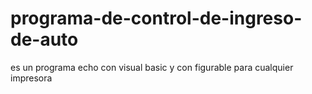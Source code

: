 # programa-de-control-de-ingreso-de-auto
es un programa echo con visual basic y con figurable para cualquier impresora 
